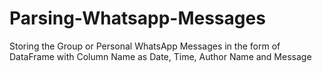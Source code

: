 # Parsing-Whatsapp-Messages
Storing the Group or Personal WhatsApp Messages in the form of DataFrame with Column Name as  Date, Time, Author Name and Message 
